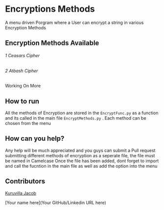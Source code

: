 # Encryptions Methods
A menu driven Porgram where a User can encrypt a string in various Encryption Methods

## Encryption Methods Available 
###### 1 Ceasars Cipher
###### 2 Atbash Cipher
Working On More

## How to run
All the methods of Encryption are stored in the ```EncryptFunc.py``` as a function and its called in the main file ```EncryptMethods.py``` . Each method can be chosen from the menu

## How can you help?
Any help will be much appreciated and you guys can submit a Pull request submitting different methods of encryption as a seperate file, the file must be named in Camelcase
Once the file has been added, dont forget to import and call the fucntion in the main file as well as add the option into the menu

## Contributors
[Kuruvilla Jacob](https://github.com/KuruvillaJacob02)

[Your name here](Your GitHub/Linkedin URL here)
